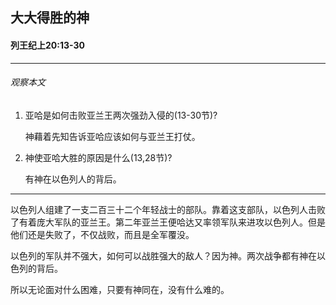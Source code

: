 ## 大大得胜的神

#### 列王纪上20:13-30

------
###### 观察本文1. 亚哈是如何击败亚兰王两次强劲入侵的(13-30节)? 

    神藉着先知告诉亚哈应该如何与亚兰王打仗。2. 神使亚哈大胜的原因是什么(13,28节)?
    有神在以色列人的背后。
------
以色列人组建了一支二百三十二个年轻战士的部队。靠着这支部队，以色列人击败了有着庞大军队的亚兰王。第二年亚兰王便哈达又率领军队来进攻以色列人。但是他们还是失败了，不仅战败，而且是全军覆没。
以色列的军队并不强大，如何可以战胜强大的敌人？因为神。两次战争都有神在以色列的背后。
所以无论面对什么困难，只要有神同在，没有什么难的。